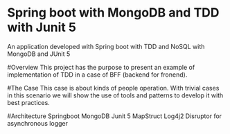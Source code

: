 # Spring boot with MongoDB and TDD with Junit 5
An application developed with Spring boot with TDD and NoSQL with MongoDB and JUnit 5

#Overview
This project has the purpose to present an example of implementation of TDD in a case of BFF (backend for fronend).

#The Case
This case is about kinds of people operation.
With trivial cases in this scenario we will show the use of tools and patterns to develop it with best practices.

#Architecture
Springboot
MongoDB
Junit 5
MapStruct
Log4j2
Disruptor for asynchronous logger